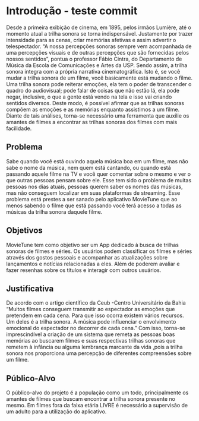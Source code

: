 # Introdução - teste commit

 Desde a primeira exibição de cinema, em 1895, pelos irmãos Lumière, até o momento atual a trilha sonora se torna indispensável. Justamente por trazer intensidade para as cenas, criar memórias afetivas e assim advertir o telespectador. “A nossa percepções sonoras sempre vem acompanhada de uma percepções visuais e de outras percepções que são fornecidas pelos nossos sentidos”, pontua o professor Fábio Cintra, do Departamento de Música da Escola de Comunicações e Artes da USP.
 Sendo assim, a trilha sonora integra com a própria narrativa cinematográfica. Isto é, se você mudar a trilha sonora de um filme, você basicamente está mudando o filme. Uma trilha sonora pode reiterar emoções, ela tem o poder de transcender o quadro do audiovisual; pode falar de coisas que não estão lá, ela pode negar, inclusive, o que a gente está vendo na tela e isso vai criando sentidos diversos. Deste modo, é possível afirmar que as trilhas sonoras compõem as emoções e as memórias enquanto assistimos a um filme. 
 Diante de tais análises, torna-se necessário uma ferramenta que auxilie os amantes de filmes a encontrar as trilhas sonoras dos filmes com mais facilidade.

 
## Problema 

Sabe quando você está ouvindo aquela música boa em um filme, mas não sabe o nome da música, nem quem está cantando, ou quando está passando aquele filme na TV e você quer comentar sobre o mesmo e ver o que outras pessoas pensam sobre ele.  Esse tem sido o problema de muitas pessoas nos dias atuais, pessoas querem saber os nomes das músicas, mas não conseguem localizar em suas plataformas de streaming. Esse problema está prestes a ser sanado pelo aplicativo MovieTune que ao menos sabendo o filme que está passando você terá acesso a todas as músicas da trilha sonora daquele filme.

## Objetivos

MovieTune tem como objetivo ser um App dedicado à busca de trilhas sonoras de filmes e séries. Os usuários podem classificar os filmes e séries através dos gostos pessoais e acompanhar as atualizações sobre lançamentos e notícias relacionadas a eles. Além de poderem avaliar e fazer resenhas sobre os títulos e interagir com outros usuários. 


## Justificativa


De acordo com o artigo científico da Ceub -Centro Universitário da Bahia  “Muitos filmes conseguem transmitir ao espectador as emoções que pretendem em cada cena. Para que isso ocorra existem vários recursos. Um deles é a trilha sonora. A música pode influenciar o envolvimento emocional do espectador no decorrer de cada cena.”  Com isso, torna-se imprescindível a criação de um sistema que remeta as pessoas boas memórias  ao  buscarem filmes e suas respectivas trilhas sonoras que remetem à infância ou alguma lembrança marcante da vida ,pois a trilha sonora nos proporciona uma percepção de diferentes compreensões sobre um filme.

## Público-Alvo


O público-alvo do projeto é a população como um todo, principalmente os amantes de filmes que buscam encontrar a trilha sonora presente no mesmo. Em filmes fora da faixa etária LIVRE  é necessário a supervisão de um adulto para a utilização do aplicativo.
